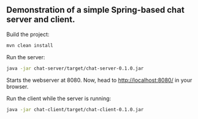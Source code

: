 ## Demonstration of a simple Spring-based chat server and client.

Build the project:

```bash
mvn clean install
```

Run the server:

```bash
java -jar chat-server/target/chat-server-0.1.0.jar
```

Starts the webserver at 8080.
Now, head to [http://localhost:8080/](http://localhost:8080/) in your browser.

Run the client while the server is running:

```bash
java -jar chat-client/target/chat-client-0.1.0.jar
```
